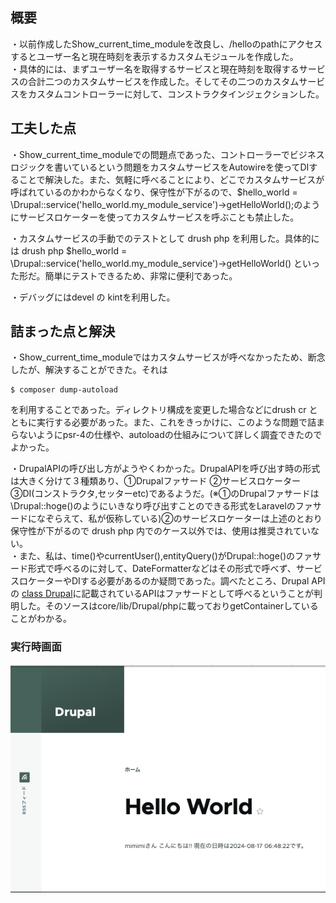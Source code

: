 ## 概要
・以前作成したShow_current_time_moduleを改良し、/helloのpathにアクセスするとユーザー名と現在時刻を表示するカスタムモジュールを作成した。<br>
・具体的には、まずユーザー名を取得するサービスと現在時刻を取得するサービスの合計二つのカスタムサービスを作成した。そしてその二つのカスタムサービスをカスタムコントローラーに対して、コンストラクタインジェクションした。

## 工夫した点
・Show_current_time_moduleでの問題点であった、コントローラーでビジネスロジックを書いているという問題をカスタムサービスをAutowireを使ってDIすることで解決した。また、気軽に呼べることにより、どこでカスタムサービスが呼ばれているのかわからなくなり、保守性が下がるので、$hello_world = \Drupal::service('hello_world.my_module_service')->getHelloWorld();のようにサービスロケーターを使ってカスタムサービスを呼ぶことも禁止した。

・カスタムサービスの手動でのテストとして drush php を利用した。具体的には drush php $hello_world = \Drupal::service('hello_world.my_module_service')->getHelloWorld() といった形だ。簡単にテストできるため、非常に便利であった。

・デバッグにはdevel の kintを利用した。

## 詰まった点と解決
・Show_current_time_moduleではカスタムサービスが呼べなかったため、断念したが、解決することができた。それは
```
$ composer dump-autoload
```
を利用することであった。ディレクトリ構成を変更した場合などにdrush cr とともに実行する必要があった。また、これをきっかけに、このような問題で詰まらないようにpsr-4の仕様や、autoloadの仕組みについて詳しく調査できたのでよかった。

・DrupalAPIの呼び出し方がようやくわかった。DrupalAPIを呼び出す時の形式は大きく分けて３種類あり、①Drupalファサード ②サービスロケーター ③DI(コンストラクタ,セッターetc)であるようだ。(※①のDrupalファサードは\Drupal::hoge()のようにいきなり呼び出すことのできる形式をLaravelのファサードになぞらえて、私が仮称している)②のサービスロケーターは上述のとおり保守性が下がるので drush php 内でのケース以外では、使用は推奨されていない。<br>
・また、私は、time()やcurrentUser(),entityQuery()がDrupal::hoge()のファサード形式で呼べるのに対して、DateFormatterなどはその形式で呼べず、サービスロケーターやDIする必要があるのか疑問であった。調べたところ、Drupal APIの [class Drupal](https://api.drupal.org/api/drupal/core%21lib%21Drupal.php/class/Drupal/11.x)に記載されているAPIはファサードとして呼べるということが判明した。そのソースはcore/lib/Drupal/phpに載っておりgetContainerしていることがわかる。

### 実行時画面
![alt text](image.png)